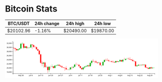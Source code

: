 # Bitcoin Stats

BTC/USDT|24h change|24h high|24h low|
|---|---|---|---|
|$20102.96|-1.16%|$20490.00|$19870.00|

<img src="./chart.svg">
